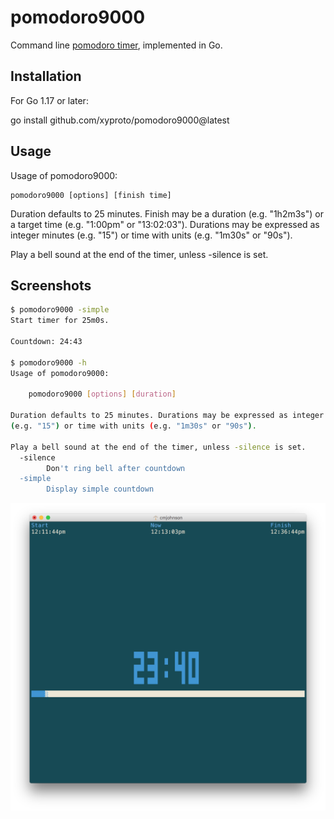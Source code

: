 # pomodoro9000

Command line [pomodoro timer](https://en.wikipedia.org/wiki/Pomodoro_Technique), implemented in Go.

## Installation

For Go 1.17 or later:

go install github.com/xyproto/pomodoro9000@latest

## Usage
Usage of pomodoro9000:

    pomodoro9000 [options] [finish time]

Duration defaults to 25 minutes. Finish may be a duration (e.g. "1h2m3s")
or a target time (e.g. "1:00pm" or "13:02:03"). Durations may be expressed
as integer minutes (e.g. "15") or time with units (e.g. "1m30s" or "90s").

Play a bell sound at the end of the timer, unless -silence is set.

## Screenshots
```bash
$ pomodoro9000 -simple
Start timer for 25m0s.

Countdown: 24:43

$ pomodoro9000 -h
Usage of pomodoro9000:

    pomodoro9000 [options] [duration]

Duration defaults to 25 minutes. Durations may be expressed as integer minutes
(e.g. "15") or time with units (e.g. "1m30s" or "90s").

Play a bell sound at the end of the timer, unless -silence is set.
  -silence
        Don't ring bell after countdown
  -simple
        Display simple countdown
```

![screenshot](img/screenshot.png)
